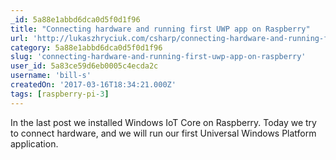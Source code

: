 ```yaml
---
_id: 5a88e1abbd6dca0d5f0d1f96
title: "Connecting hardware and running first UWP app on Raspberry"
url: 'http://lukaszhryciuk.com/csharp/connecting-hardware-and-running-first-uwp-app-on-raspberry/'
category: 5a88e1abbd6dca0d5f0d1f96
slug: 'connecting-hardware-and-running-first-uwp-app-on-raspberry'
user_id: 5a83ce59d6eb0005c4ecda2c
username: 'bill-s'
createdOn: '2017-03-16T18:34:21.000Z'
tags: [raspberry-pi-3]
---
```


In the last post we installed Windows IoT Core on Raspberry. Today we try to connect hardware, and we will run our first Universal Windows Platform application.
